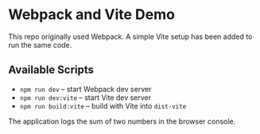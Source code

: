 # Webpack and Vite Demo

This repo originally used Webpack. A simple Vite setup has been added to run the same code.

## Available Scripts

- `npm run dev` – start Webpack dev server
- `npm run dev:vite` – start Vite dev server
- `npm run build:vite` – build with Vite into `dist-vite`

The application logs the sum of two numbers in the browser console.
